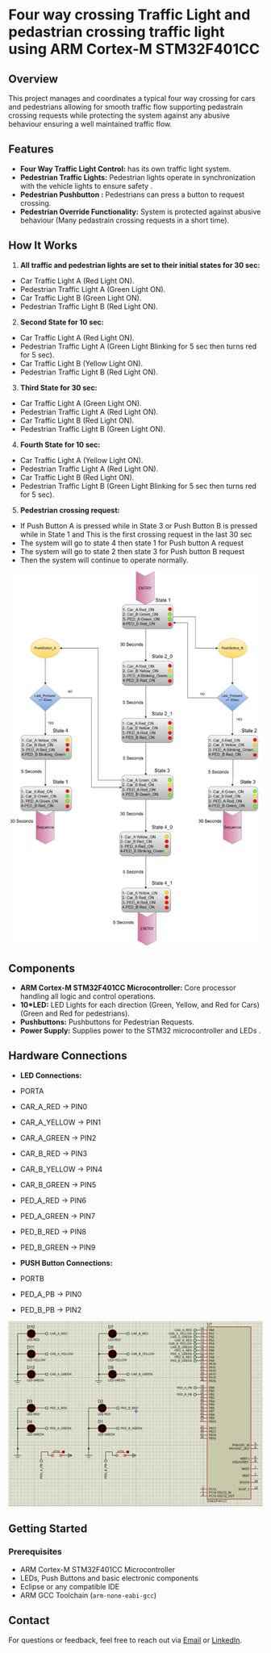 # Four way crossing Traffic Light and pedastrian crossing traffic light using ARM Cortex-M STM32F401CC

## Overview

This project manages and coordinates a typical four way crossing for cars and pedestrians allowing for smooth traffic flow supporting
pedastrain crossing requests while protecting the system against any abusive behaviour ensuring a well maintained traffic flow.

## Features

- **Four Way Traffic Light Control:** has its own traffic light system.
- **Pedestrian Traffic Lights:** Pedestrian lights operate in synchronization with the vehicle lights to ensure safety .
- **Pedestrian Pushbutton :** Pedestrians can press a button to request crossing.
- **Pedestrian Override Functionality:** System is protected against abusive behaviour (Many pedastrain crossing requests in a short time).

## How It Works

1. **All traffic and pedestrian lights are set to their initial states for 30 sec:**

- Car Traffic Light A (Red Light ON).
- Pedestrian Traffic Light A (Green Light ON).
- Car Traffic Light B (Green Light ON).
- Pedestrian Traffic Light B (Red Light ON).

2. **Second State for 10 sec:**

- Car Traffic Light A (Red Light ON).
- Pedestrian Traffic Light A (Green Light Blinking for 5 sec then turns red for 5 sec).
- Car Traffic Light B (Yellow Light ON).
- Pedestrian Traffic Light B (Red Light ON).

3. **Third State for 30 sec:**

- Car Traffic Light A (Green Light ON).
- Pedestrian Traffic Light A (Red Light ON).
- Car Traffic Light B (Red Light ON).
- Pedestrian Traffic Light B (Green Light ON).

4. **Fourth State for 10 sec:**

- Car Traffic Light A (Yellow Light ON).
- Pedestrian Traffic Light A (Red Light ON).
- Car Traffic Light B (Red Light ON).
- Pedestrian Traffic Light B (Green Light Blinking for 5 sec then turns red for 5 sec).

5. **Pedestrian crossing request:**

- If Push Button A is pressed while in State 3 or Push Button B is pressed while in State 1 and This is the first crossing request in the last 30 sec
- The system will go to state 4 then state 1 for Push button A request
- The system will go to state 2 then state 3 for Push button B request
- Then the system will continue to operate normally.

![alt text](Traffic_Light_State_Diagram-1.png)

## Components

- **ARM Cortex-M STM32F401CC Microcontroller:** Core processor handling all logic and control operations.
- **10\*LED:** LED Lights for each direction (Green, Yellow, and Red for Cars) (Green and Red for pedestrians).
- **Pushbuttons:** Pushbuttons for Pedestrian Requests.
- **Power Supply:** Supplies power to the STM32 microcontroller and LEDs .

## Hardware Connections

- **LED Connections:**
- PORTA
- CAR_A_RED -> PIN0
- CAR_A_YELLOW -> PIN1
- CAR_A_GREEN -> PIN2
- CAR_B_RED -> PIN3
- CAR_B_YELLOW -> PIN4
- CAR_B_GREEN -> PIN5
- PED_A_RED -> PIN6
- PED_A_GREEN -> PIN7
- PED_B_RED -> PIN8
- PED_B_GREEN -> PIN9

- **PUSH Button Connections:**
- PORTB
- PED_A_PB -> PIN0
- PED_B_PB -> PIN2

![alt text](Hardware_Diagram-1.png)

## Getting Started

### Prerequisites

- ARM Cortex-M STM32F401CC Microcontroller
- LEDs, Push Buttons and basic electronic components
- Eclipse or any compatible IDE
- ARM GCC Toolchain (`arm-none-eabi-gcc`)

## Contact

For questions or feedback, feel free to reach out via [Email](mahmoudd.essam1@gmail.com) or [LinkedIn](www.linkedin.com/in/mahmoud-essam-b66b8a244).
